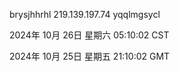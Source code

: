 brysjhhrhl 219.139.197.74 yqqlmgsycl

2024年 10月 26日 星期六 05:10:02 CST

2024年 10月 25日 星期五 21:10:02 GMT
